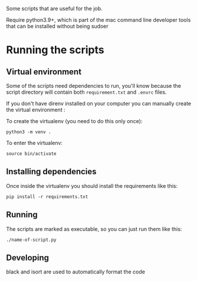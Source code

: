 Some scripts that are useful for the job.

Require python3.9+, which is part of the mac command line developer tools that can be installed without being sudoer


# Running the scripts

## Virtual environment

Some of the scripts need dependencies to run, you'll know because the script directory will contain both `requirement.txt` and `.envrc` files.

If you don't have direnv installed on your computer you can manually create the virtual environment :


To create the virtualenv (you need to do this only once):

    python3 -m venv .


To enter the virtualenv:

    source bin/activate

## Installing dependencies

Once inside the virtualenv you should install the requirements like this:

    pip install -r requirements.txt


## Running

The scripts are marked as executable, so you can just run them like this:

    ./name-of-script.py


## Developing

black and isort are used to automatically format the code

